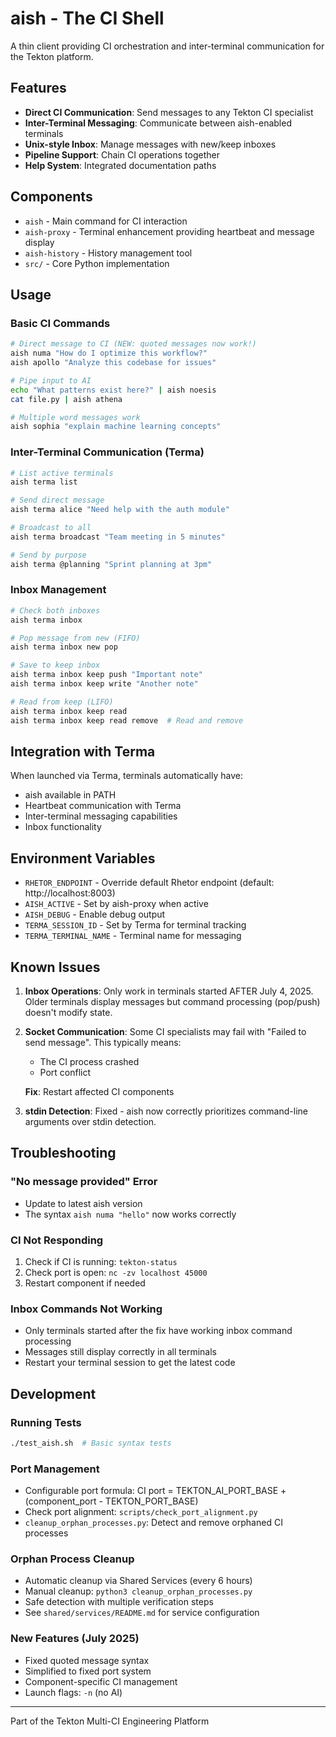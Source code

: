 # aish - The CI Shell

A thin client providing CI orchestration and inter-terminal communication for the Tekton platform.

## Features

- **Direct CI Communication**: Send messages to any Tekton CI specialist
- **Inter-Terminal Messaging**: Communicate between aish-enabled terminals
- **Unix-style Inbox**: Manage messages with new/keep inboxes
- **Pipeline Support**: Chain CI operations together
- **Help System**: Integrated documentation paths

## Components

- `aish` - Main command for CI interaction
- `aish-proxy` - Terminal enhancement providing heartbeat and message display
- `aish-history` - History management tool
- `src/` - Core Python implementation

## Usage

### Basic CI Commands

```bash
# Direct message to CI (NEW: quoted messages now work!)
aish numa "How do I optimize this workflow?"
aish apollo "Analyze this codebase for issues"

# Pipe input to AI
echo "What patterns exist here?" | aish noesis
cat file.py | aish athena

# Multiple word messages work
aish sophia "explain machine learning concepts"
```

### Inter-Terminal Communication (Terma)

```bash
# List active terminals
aish terma list

# Send direct message
aish terma alice "Need help with the auth module"

# Broadcast to all
aish terma broadcast "Team meeting in 5 minutes"

# Send by purpose
aish terma @planning "Sprint planning at 3pm"
```

### Inbox Management

```bash
# Check both inboxes
aish terma inbox

# Pop message from new (FIFO)
aish terma inbox new pop

# Save to keep inbox
aish terma inbox keep push "Important note"
aish terma inbox keep write "Another note"

# Read from keep (LIFO)
aish terma inbox keep read
aish terma inbox keep read remove  # Read and remove
```

## Integration with Terma

When launched via Terma, terminals automatically have:
- aish available in PATH
- Heartbeat communication with Terma
- Inter-terminal messaging capabilities
- Inbox functionality

## Environment Variables

- `RHETOR_ENDPOINT` - Override default Rhetor endpoint (default: http://localhost:8003)
- `AISH_ACTIVE` - Set by aish-proxy when active
- `AISH_DEBUG` - Enable debug output
- `TERMA_SESSION_ID` - Set by Terma for terminal tracking
- `TERMA_TERMINAL_NAME` - Terminal name for messaging

## Known Issues

1. **Inbox Operations**: Only work in terminals started AFTER July 4, 2025. Older terminals display messages but command processing (pop/push) doesn't modify state.

2. **Socket Communication**: Some CI specialists may fail with "Failed to send message". This typically means:
   - The CI process crashed
   - Port conflict
   
   **Fix**: Restart affected CI components

3. **stdin Detection**: Fixed - aish now correctly prioritizes command-line arguments over stdin detection.

## Troubleshooting

### "No message provided" Error
- Update to latest aish version
- The syntax `aish numa "hello"` now works correctly

### CI Not Responding
1. Check if CI is running: `tekton-status`
2. Check port is open: `nc -zv localhost 45000`
3. Restart component if needed

### Inbox Commands Not Working
- Only terminals started after the fix have working inbox command processing
- Messages still display correctly in all terminals
- Restart your terminal session to get the latest code

## Development

### Running Tests
```bash
./test_aish.sh  # Basic syntax tests
```

### Port Management
- Configurable port formula: CI port = TEKTON_AI_PORT_BASE + (component_port - TEKTON_PORT_BASE)
- Check port alignment: `scripts/check_port_alignment.py`
- `cleanup_orphan_processes.py`: Detect and remove orphaned CI processes

### Orphan Process Cleanup
- Automatic cleanup via Shared Services (every 6 hours)
- Manual cleanup: `python3 cleanup_orphan_processes.py`
- Safe detection with multiple verification steps
- See `shared/services/README.md` for service configuration

### New Features (July 2025)
- Fixed quoted message syntax
- Simplified to fixed port system
- Component-specific CI management
- Launch flags: `-n` (no AI)

---

Part of the Tekton Multi-CI Engineering Platform

